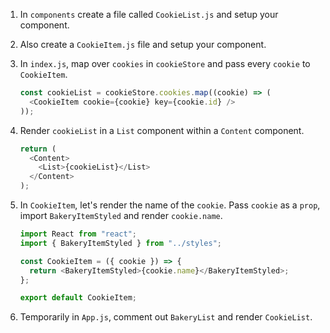 1. In `components` create a file called `CookieList.js` and setup your component.

2. Also create a `CookieItem.js` file and setup your component.

3. In `index.js`, map over `cookies` in `cookieStore` and pass every `cookie` to `CookieItem`.

   ```javascript
   const cookieList = cookieStore.cookies.map((cookie) => (
     <CookieItem cookie={cookie} key={cookie.id} />
   ));
   ```

4. Render `cookieList` in a `List` component within a `Content` component.

   ```javascript
   return (
     <Content>
       <List>{cookieList}</List>
     </Content>
   );
   ```

5. In `CookieItem`, let's render the name of the `cookie`. Pass `cookie` as a `prop`, import `BakeryItemStyled` and render `cookie.name`.

   ```javascript
   import React from "react";
   import { BakeryItemStyled } from "../styles";

   const CookieItem = ({ cookie }) => {
     return <BakeryItemStyled>{cookie.name}</BakeryItemStyled>;
   };

   export default CookieItem;
   ```

6. Temporarily in `App.js`, comment out `BakeryList` and render `CookieList`.
